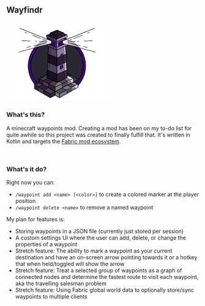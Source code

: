 ## Wayfindr

<img src="https://github.com/caleywoods/wayfindr/blob/main/wayfindr_logo.png?raw=true" width="275" />

### What's this?
A minecraft waypoints mod. Creating a mod has been on my to-do list for quite awhile so this project was created to finally fulfill that. It's written in Kotlin and targets the [Fabric mod ecosystem](https://fabricmc.net/).

<br />

### What's it do?
Right now you can:

* `/waypoint add <name> [<color>]` to create a colored marker at the player position
* `/waypoint delete <name>` to remove a named waypoint

My plan for features is:

* Storing waypoints in a JSON file (currently just stored per session)
* A custom settings UI where the user can add, delete, or change the properties of a waypoint
* Stretch feature: The ability to mark a waypoint as your current destination and have an on-screen arrow pointing towards it or a hotkey that when held/toggled will show the arrow
* Stretch feature: Treat a selected group of waypoints as a graph of connected nodes and determine the fastest route to visit each waypoint, aka the travelling salesman problem
* Stretch feature: Using Fabric global world data to optionally store/sync waypoints to multiple clients